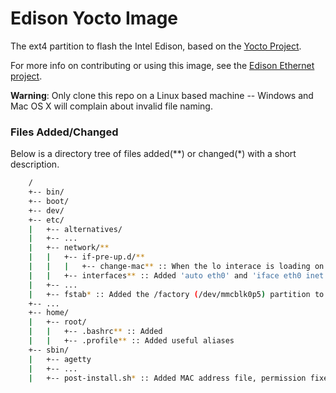 Edison Yocto Image
==================

The ext4 partition to flash the Intel Edison, based on the [Yocto Project](https://www.yoctoproject.org/).

For more info on contributing or using this image, see the [Edison Ethernet project](https://github.com/LGSInnovations/Edison-Ethernet).

**Warning**: Only clone this repo on a Linux based machine -- Windows and Mac OS X will complain about invalid file naming.

### Files Added/Changed ###

Below is a directory tree of files added(\*\*) or changed(\*) with a short description.

```bash
	/
	+-- bin/
	+-- boot/
	+-- dev/
	+-- etc/
	|	+-- alternatives/
	|	+-- ...
	|	+-- network/**
	|	|	+-- if-pre-up.d/**
	|	|	|	+-- change-mac** :: When the lo interace is loading on boot, change the MAC of eth0 based on /factory/mac
	|	|	+-- interfaces** :: Added 'auto eth0' and 'iface eth0 inet dhcp' to support the Ethernet block
	|	+-- ...
	|	+-- fstab* :: Added the /factory (/dev/mmcblk0p5) partition to be mounted on boot
	+-- ...
	+-- home/
	|	+-- root/
	|	|	+-- .bashrc** :: Added
	|	|	+-- .profile** :: Added useful aliases
	+-- sbin/
	|	+-- agetty
	|	+-- ...
	|	+-- post-install.sh* :: Added MAC address file, permission fixes, dependency installations.

```